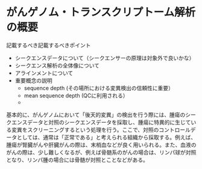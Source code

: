 # がんゲノム・トランスクリプトーム解析の概要

記載するべき記載するべきポイント

* シークエンスデータについて（シークエンサーの原理は対象外で良いかな）
* シークエンス解析の全体像について
* アラインメントについて
* 重要概念の説明
  * sequence depth \(その場所における変異検出の信頼性に重要）
  * mean sequence depth \(QCに利用される）
  * 

基本的に、がんゲノムにおいて「後天的変異」の検出を行う際には、腫瘍のシークエンスデータと対照のシークエンスデータを採取し、腫瘍に特異的に生じている変異をスクリーニングするという処理を行う。ここで、対照のコントロールデータとしては、通常は「正常である」と考えられる組織から採取する。例えば、腫瘍が腎臓がんや肝臓がんの際は、末梢血などが良く用いられる。また、血液のがんの際は、少し難しくなるが、例えば骨髄系のがんの場合は、リンパ球が対照となり、リンパ腫の場合には骨髄が対照とことなどがある。

